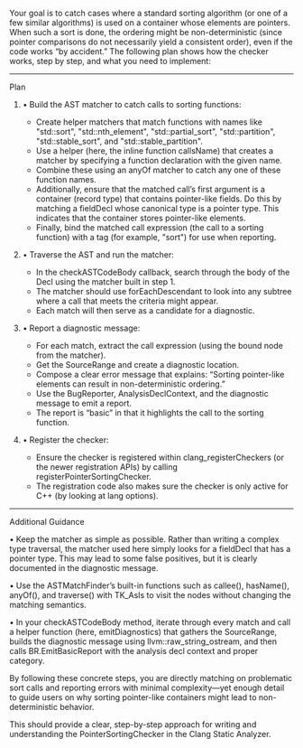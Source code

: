 Your goal is to catch cases where a standard sorting algorithm (or one of a few similar algorithms) is used on a container whose elements are pointers. When such a sort is done, the ordering might be non-deterministic (since pointer comparisons do not necessarily yield a consistent order), even if the code works “by accident.” The following plan shows how the checker works, step by step, and what you need to implement:

------------------------------------------------------------
Plan

1. • Build the AST matcher to catch calls to sorting functions:
   - Create helper matchers that match functions with names like "std::sort", "std::nth_element", "std::partial_sort", "std::partition", "std::stable_sort", and "std::stable_partition".
   - Use a helper (here, the inline function callsName) that creates a matcher by specifying a function declaration with the given name.
   - Combine these using an anyOf matcher to catch any one of these function names.
   - Additionally, ensure that the matched call’s first argument is a container (record type) that contains pointer-like fields. Do this by matching a fieldDecl whose canonical type is a pointer type. This indicates that the container stores pointer-like elements.
   - Finally, bind the matched call expression (the call to a sorting function) with a tag (for example, "sort") for use when reporting.

2. • Traverse the AST and run the matcher:
   - In the checkASTCodeBody callback, search through the body of the Decl using the matcher built in step 1.
   - The matcher should use forEachDescendant to look into any subtree where a call that meets the criteria might appear.
   - Each match will then serve as a candidate for a diagnostic.

3. • Report a diagnostic message:
   - For each match, extract the call expression (using the bound node from the matcher).
   - Get the SourceRange and create a diagnostic location.
   - Compose a clear error message that explains: “Sorting pointer-like elements can result in non-deterministic ordering.”
   - Use the BugReporter, AnalysisDeclContext, and the diagnostic message to emit a report.
   - The report is “basic” in that it highlights the call to the sorting function.

4. • Register the checker:
   - Ensure the checker is registered within clang_registerCheckers (or the newer registration APIs) by calling registerPointerSortingChecker.
   - The registration code also makes sure the checker is only active for C++ (by looking at lang options).

------------------------------------------------------------
Additional Guidance

• Keep the matcher as simple as possible. Rather than writing a complex type traversal, the matcher used here simply looks for a fieldDecl that has a pointer type. This may lead to some false positives, but it is clearly documented in the diagnostic message.

• Use the ASTMatchFinder’s built-in functions such as callee(), hasName(), anyOf(), and traverse() with TK_AsIs to visit the nodes without changing the matching semantics.

• In your checkASTCodeBody method, iterate through every match and call a helper function (here, emitDiagnostics) that gathers the SourceRange, builds the diagnostic message using llvm::raw_string_ostream, and then calls BR.EmitBasicReport with the analysis decl context and proper category.

By following these concrete steps, you are directly matching on problematic sort calls and reporting errors with minimal complexity—yet enough detail to guide users on why sorting pointer-like containers might lead to non-deterministic behavior.

This should provide a clear, step-by-step approach for writing and understanding the PointerSortingChecker in the Clang Static Analyzer.
